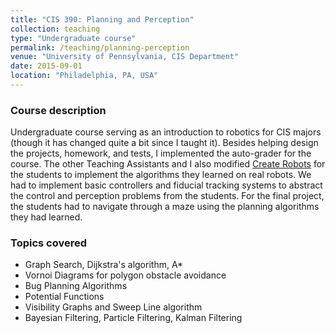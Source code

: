 ```yaml
---
title: "CIS 390: Planning and Perception"
collection: teaching
type: "Undergraduate course"
permalink: /teaching/planning-perception
venue: "University of Pennsylvania, CIS Department"
date: 2015-09-01
location: "Philadelphia, PA, USA"
---
```


### Course description
Undergraduate course serving as an introduction to robotics for CIS majors (though it has changed quite a bit since I taught it). Besides helping design the projects, homework, and tests, I implemented the auto-grader for the course. The other Teaching Assistants and I also modified [Create Robots](https://www.irobot.com/about-irobot/stem/create-2) for the students to implement the algorithms they learned on real robots. We had to implement basic controllers and fiducial tracking systems to abstract the control and perception problems from the students. For the final project, the students had to navigate through a maze using the planning algorithms they had learned.

### Topics covered
* Graph Search, Dijkstra's algorithm, A\*
* Vornoi Diagrams for polygon obstacle avoidance
* Bug Planning Algorithms
* Potential Functions
* Visibility Graphs and Sweep Line algorithm
* Bayesian Filtering, Particle Filtering, Kalman Filtering


